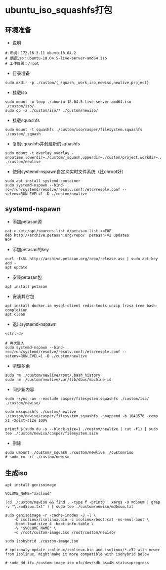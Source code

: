 # ubuntu_iso_squashfs打包

## 环境准备

- 说明
```shell
# 环境：172.16.3.11 ubuntu18.04.2
# 原版iso：ubuntu-18.04.5-live-server-amd64.iso
# 工作目录：/root
```

- 目录准备
```shell
sudo mkdir -p ./custom/{_squash,_work,iso,newiso,newlive,project}
```

- 挂载iso
```shell
sudo mount -o loop ./ubuntu-18.04.5-live-server-amd64.iso ./custom/iso/
sudo cp -a ./custom/iso/* ./custom/newiso/
```

- 挂载squashfs
```shell
sudo mount -t squashfs ./custom/iso/casper/filesystem.squashfs ./custom/_squash

```

- 复制squashfs并创建新的squashfs
```shell
sudo mount -t overlay overlay -onoatime,lowerdir=./custom/_squash,upperdir=./custom/project,workdir=./custom/_work ./custom/newlive
```

- 使用systemd-nspawn自定义实时文件系统（比chroot好）
```shell
sudo apt install systemd-container
sudo systemd-nspawn --bind-ro=/run/systemd/resolve/resolv.conf:/etc/resolv.conf --setenv=RUNLEVEL=1 -D ./custom/newlive
```


## systemd-nspawn

- 添加petasan源
```shell
cat > /etc/apt/sources.list.d/petasan.list <<EOF
deb http://archive.petasan.org/repo/  petasan-v2 updates
EOF
```

- 添加petasan的key
```shell
curl -fsSL http://archive.petasan.org/repo/release.asc | sudo apt-key add -
apt update
```

- 安装petasan包
```shell
apt install petasan
```

- 安装其它包
```shell
apt install docker.io mysql-client redis-tools unzip lrzsz tree bash-completion
apt clean
```


- 退出systemd-nspawn
```shell
<ctrl-d>

# 再次进入
sudo systemd-nspawn --bind-ro=/run/systemd/resolve/resolv.conf:/etc/resolv.conf --setenv=RUNLEVEL=1 -D ./custom/newlive
```

- 清理多余
```shell
sudo rm ./custom/newlive/root/.bash_history
sudo rm ./custom/newlive/var/lib/dbus/machine-id
```

- 同步新内容
```shell
sudo rsync -av --exclude casper/filesystem.squashfs ./custom/iso/ ./custom/newiso/

sudo mksquashfs ./custom/newlive ./custom/newiso/casper/filesystem.squashfs -noappend -b 1048576 -comp xz -Xdict-size 100%

printf $(sudo du -s --block-size=1 ./custom/newlive | cut -f1) | sudo tee ./custom/newiso/casper/filesystem.size
```

- 删除
```shell
sudo umount ./custom/_squash ./custom/newlive ./custom/iso
# sudo rm -rf ./custom/newiso
```



## 生成iso

```shell
apt install genisoimage

VOLUME_NAME="zxcloud"

(cd ./custom/newiso && find . -type f -print0 | xargs -0 md5sum | grep -v "\./md5sum.txt" ) | sudo tee ./custom/newiso/md5sum.txt

sudo genisoimage -r -cache-inodes -J -l \
    -b isolinux/isolinux.bin -c isolinux/boot.cat -no-emul-boot \
    -boot-load-size 4 -boot-info-table \
    -V "$VOLUME_NAME" \
    -o /root/custom-image.iso /root/custom/newiso/

sudo isohybrid ./custom-image.iso

# optionaly update isolinux/isolinux.bin and isolinux/*.c32 with newer from isolinux, might make it more compatible with isohybrid below

# sudo dd if=./custom-image.iso of=/dev/sdb bs=4M status=progress
```